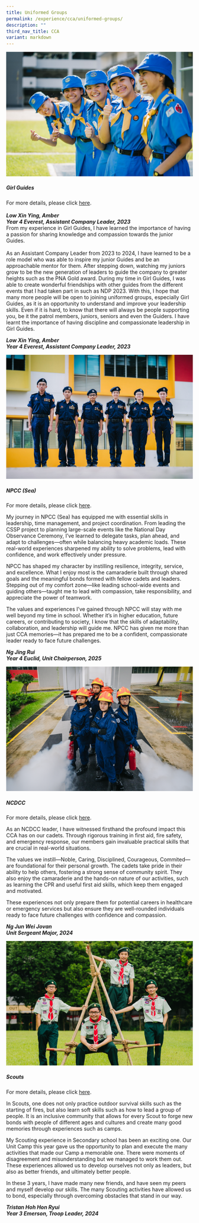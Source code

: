 ```yaml
---
title: Uniformed Groups
permalink: /experience/cca/uniformed-groups/
description: ""
third_nav_title: CCA
variant: markdown
---
```

![](/images/guides-1.jpg)
<h5>Girl Guides</h5>
		
For more details, please click&nbsp;[here](https://staging.d3jwf1tlw34213.amplifyapp.com/experience/cca/uniformed-groups/girl-guides).
<br><br>_**Low Xin Ying, Amber<br>
Year 4 Everest, Assistant Company Leader, 2023**_<br>
From my experience in Girl Guides, I have learned the importance of having a passion for sharing knowledge and compassion towards the junior Guides.<br><br>
As an Assistant Company Leader from 2023 to 2024, I have learned to be a role model who was able to inspire my junior Guides and be an approachable mentor for them. After stepping down, watching my juniors grow to be the new generation of leaders to guide the company to greater heights such as the PNA Gold award. During my time in Girl Guides, I was able to create wonderful friendships with other guides from the different events that I had taken part in such as NDP 2023. With this, I hope that many more people will be open to joining uniformed groups, especially Girl Guides, as it is an opportunity to understand and improve your leadership skills. Even if it is hard, to know that there will always be people supporting you, be it the patrol members, juniors, seniors and even the Guiders.
I have learnt the importance of having discipline and compassionate leadership in Girl Guides.

_**Low Xin Ying, Amber<br>
Year 4 Everest, Assistant Company Leader, 2023**_<br>

![](/images/npcc-1.png)
<h5>NPCC (Sea)</h5>

For more details, please click&nbsp;[here](https://staging.d3jwf1tlw34213.amplifyapp.com/experience/cca/uniformed-groups/npcc-sea).

My journey in NPCC (Sea) has equipped me with essential skills in leadership, time management, and project coordination. From leading the CSSP project to planning large-scale events like the National Day Observance Ceremony, I’ve learned to delegate tasks, plan ahead, and adapt to challenges—often while balancing heavy academic loads. These real-world experiences sharpened my ability to solve problems, lead with confidence, and work effectively under pressure.

NPCC has shaped my character by instilling resilience, integrity, service, and excellence. What I enjoy most is the camaraderie built through shared goals and the meaningful bonds formed with fellow cadets and leaders. Stepping out of my comfort zone—like leading school-wide events and guiding others—taught me to lead with compassion, take responsibility, and appreciate the power of teamwork.

The values and experiences I’ve gained through NPCC will stay with me well beyond my time in school. Whether it’s in higher education, future careers, or contributing to society, I know that the skills of adaptability, collaboration, and leadership will guide me. NPCC has given me more than just CCA memories—it has prepared me to be a confident, compassionate leader ready to face future challenges.
      
_**Ng Jing Rui<br>
Year 4 Euclid, Unit Chairperson, 2025**_

![](/images/ncdcc-1.png)
<h5>NCDCC</h5>

For more details, please click&nbsp;[here](https://staging.d3jwf1tlw34213.amplifyapp.com/experience/cca/uniformed-groups/ncdcc).
    
As an NCDCC leader, I have witnessed firsthand the profound impact this CCA has on our cadets. Through rigorous training in first aid, fire safety, and emergency response, our members gain invaluable practical skills that are crucial in real-world situations. 
  
The values we instill—Noble, Caring, Disciplined, Courageous, Commited—are foundational for their personal growth. The cadets take pride in their ability to help others, fostering a strong sense of community spirit. They also enjoy the camaraderie and the hands-on nature of our activities, such as learning the CPR and useful first aid skills, which keep them engaged and motivated.
  
These experiences not only prepare them for potential careers in healthcare or emergency services but also ensure they are well-rounded individuals ready to face future challenges with confidence and compassion.

**_Ng Jun Wei Jovan  
Unit Sergeant Major, 2024_**

![](/images/scouts-1.png)
<h5>Scouts</h5>

For more details, please click&nbsp;[here](https://staging.d3jwf1tlw34213.amplifyapp.com/experience/cca/uniformed-groups/scouts).

In Scouts, one does not only practice outdoor survival skills such as the starting of fires, but also learn soft skills such as how to lead a group of people. It is an inclusive community that allows for every Scout to forge new bonds with people of different ages and cultures and create many good memories through experiences such as camps.&nbsp;

My Scouting experience in Secondary school has been an exciting one. Our Unit Camp this year gave us the opportunity to plan and execute the many activities that made our Camp a memorable one. There were moments of disagreement and misunderstanding but we managed to work them out. These experiences allowed us to develop ourselves not only as leaders, but also as better friends, and ultimately better people.&nbsp;

In these 3 years, I have made many new friends, and have seen my peers and myself develop our skills. The many Scouting activities have allowed us to bond, especially through overcoming obstacles that stand in our way.

_**Tristan Hoh Hon Ryui<br>
Year 3 Emerson, Troop Leader, 2024**_